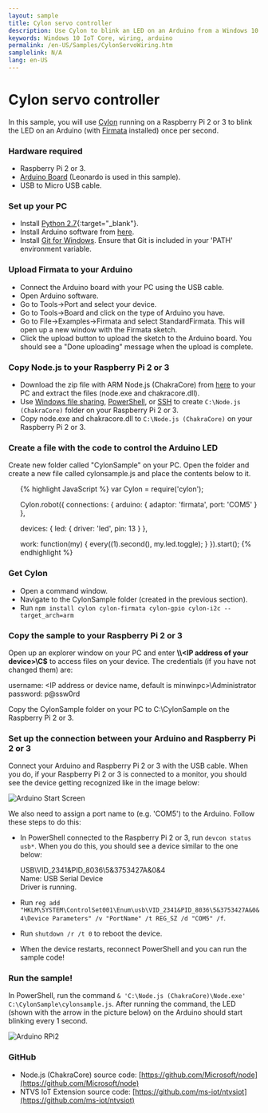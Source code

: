 ```yaml
---
layout: sample
title: Cylon servo controller
description: Use Cylon to blink an LED on an Arduino from a Windows 10 IoT Core device
keywords: Windows 10 IoT Core, wiring, arduino
permalink: /en-US/Samples/CylonServoWiring.htm
samplelink: N/A
lang: en-US
---
```


# Cylon servo controller

In this sample, you will use [Cylon](https://www.npmjs.com/package/cylon) running on a Raspberry Pi 2 or 3 to blink the LED on an Arduino (with [Firmata](https://www.npmjs.com/package/firmata) installed) once per second.

### Hardware required
* Raspberry Pi 2 or 3.
* [Arduino Board](https://www.arduino.cc/en/main/products) (Leonardo is used in this sample).
* USB to Micro USB cable.

### Set up your PC
* Install [Python 2.7](https://www.python.org/downloads/){:target="_blank"}.
* Install Arduino software from [here](https://www.arduino.cc/en/Main/Software).
* Install [Git for Windows](http://git-scm.com/download/win). Ensure that Git is included in your 'PATH' environment variable.


### Upload Firmata to your Arduino
* Connect the Arduino board with your PC using the USB cable.
* Open Arduino software.
* Go to Tools->Port and select your device.
* Go to Tools->Board and click on the type of Arduino you have.
* Go to File->Examples->Firmata and select StandardFirmata. This will open up a new window with the Firmata sketch.
* Click the upload button to upload the sketch to the Arduino board. You should see a "Done uploading" message when the upload is complete.


### Copy Node.js to your Raspberry Pi 2 or 3
* Download the zip file with ARM Node.js (ChakraCore) from [here](http://aka.ms/nodecc_arm) to your PC and extract the files (node.exe and chakracore.dll).
* Use [Windows file sharing]({{site.baseurl}}/{{page.lang}}/Samples/SMB), [PowerShell]({{site.baseurl}}/{{page.lang}}/Docs/PowerShell), 
or [SSH]({{site.baseurl}}/{{page.lang}}/Docs/SSH) to create `C:\Node.js (ChakraCore)` folder on your Raspberry Pi 2 or 3.
* Copy node.exe and chakracore.dll to `C:\Node.js (ChakraCore)` on your Raspberry Pi 2 or 3.


### Create a file with the code to control the Arduino LED
Create new folder called "CylonSample" on your PC. Open the folder and create a new file called cylonsample.js and place the contents below to it.
<UL>
{% highlight JavaScript %}
var Cylon = require('cylon');

Cylon.robot({
  connections: {
    arduino: { adaptor: 'firmata', port: 'COM5' }
  },

  devices: {
    led: { driver: 'led', pin: 13 }
  },

  work: function(my) {
    every((1).second(), my.led.toggle);
  }
}).start();
{% endhighlight %}
</UL>

### Get Cylon
* Open a command window.
* Navigate to the CylonSample folder (created in the previous section).
* Run `npm install cylon cylon-firmata cylon-gpio cylon-i2c --target_arch=arm`


### Copy the sample to your Raspberry Pi 2 or 3
Open up an explorer window on your PC and enter **\\\\\<IP address of your device\>\\C$** to access files on your device. The credentials (if you have not changed them) are:

   username: <IP address or device name, default is minwinpc>\Administrator  
   password: p@ssw0rd  

Copy the CylonSample folder on your PC to C:\CylonSample on the Raspberry Pi 2 or 3.


### Set up the connection between your Arduino and Raspberry Pi 2 or 3
Connect your Arduino and Raspberry Pi 2 or 3 with the USB cable. When you do, if your Raspberry Pi 2 or 3 is connected to a monitor, 
you should see the device getting recognized like in the image below:

![Arduino Start Screen]({{site.baseurl}}/Resources/images/Nodejs/arduino-startscreen.jpg)

We also need to assign a port name to (e.g. 'COM5') to the Arduino. Follow these steps to do this:

* In PowerShell connected to the Raspberry Pi 2 or 3, run `devcon status usb*`. When you do this, you should see a device similar to the one below:

   USB\VID_2341&PID_8036\5&3753427A&0&4  
   Name: USB Serial Device  
   Driver is running.
* Run `reg add "HKLM\SYSTEM\ControlSet001\Enum\usb\VID_2341&PID_8036\5&3753427A&0&4\Device Parameters" /v "PortName" /t REG_SZ /d "COM5" /f`.
* Run `shutdown /r /t 0` to reboot the device.
* When the device restarts, reconnect PowerShell and you can run the sample code!


### Run the sample!
In PowerShell, run the command `& 'C:\Node.js (ChakraCore)\Node.exe' C:\CylonSample\cylonsample.js`.
After running the command, the LED (shown with the arrow in the picture below) on the Arduino should start blinking every 1 second.

![Arduino RPi2]({{site.baseurl}}/Resources/images/Nodejs/arduino-rpi2.jpg)


### GitHub
* Node.js (ChakraCore) source code: [https://github.com/Microsoft/node](https://github.com/Microsoft/node)
* NTVS IoT Extension source code: [https://github.com/ms-iot/ntvsiot](https://github.com/ms-iot/ntvsiot)
